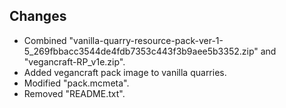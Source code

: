 ## Changes

- Combined "vanilla-quarry-resource-pack-ver-1-5_269fbbacc3544de4fdb7353c443f3b9aee5b3352.zip" and "vegancraft-RP_v1e.zip".
- Added vegancraft pack image to vanilla quarries.
- Modified "pack.mcmeta".
- Removed "README.txt".
